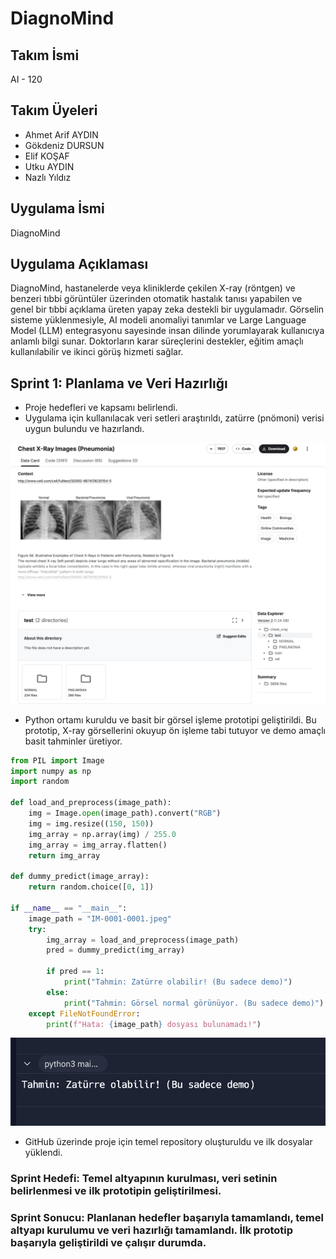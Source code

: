 # DiagnoMind

## Takım İsmi
AI - 120

## Takım Üyeleri
- Ahmet Arif AYDIN
- Gökdeniz DURSUN
- Elif KOŞAF
- Utku AYDIN
- Nazlı Yıldız


## Uygulama İsmi

DiagnoMind

## Uygulama Açıklaması

DiagnoMind, hastanelerde veya kliniklerde çekilen X-ray (röntgen) ve benzeri tıbbi görüntüler üzerinden otomatik hastalık tanısı yapabilen ve genel bir tıbbi açıklama üreten yapay zeka destekli bir uygulamadır. Görselin sisteme yüklenmesiyle, AI modeli anomaliyi tanımlar ve Large Language Model (LLM) entegrasyonu sayesinde insan dilinde yorumlayarak kullanıcıya anlamlı bilgi sunar. Doktorların karar süreçlerini destekler, eğitim amaçlı kullanılabilir ve ikinci görüş hizmeti sağlar.

## Sprint 1: Planlama ve Veri Hazırlığı

- Proje hedefleri ve kapsamı belirlendi.
- Uygulama için kullanılacak veri setleri araştırıldı, zatürre (pnömoni) verisi uygun bulundu ve hazırlandı.

![](img/kaggle-chest-xray-pneumonia-screen.png)

- Python ortamı kuruldu ve basit bir görsel işleme prototipi geliştirildi. Bu prototip, X-ray görsellerini okuyup ön işleme tabi tutuyor ve demo amaçlı basit tahminler üretiyor.

``` python
from PIL import Image
import numpy as np
import random

def load_and_preprocess(image_path):
    img = Image.open(image_path).convert("RGB")
    img = img.resize((150, 150))
    img_array = np.array(img) / 255.0
    img_array = img_array.flatten()
    return img_array

def dummy_predict(image_array):
    return random.choice([0, 1])

if __name__ == "__main__":
    image_path = "IM-0001-0001.jpeg"  
    try:
        img_array = load_and_preprocess(image_path)
        pred = dummy_predict(img_array)

        if pred == 1:
            print("Tahmin: Zatürre olabilir! (Bu sadece demo)")
        else:
            print("Tahmin: Görsel normal görünüyor. (Bu sadece demo)")
    except FileNotFoundError:
        print(f"Hata: {image_path} dosyası bulunamadı!")
```

![](img/sprint-1-demo.png)

- GitHub üzerinde proje için temel repository oluşturuldu ve ilk dosyalar yüklendi.

### Sprint Hedefi: Temel altyapının kurulması, veri setinin belirlenmesi ve ilk prototipin geliştirilmesi.

### Sprint Sonucu: Planlanan hedefler başarıyla tamamlandı, temel altyapı kurulumu ve veri hazırlığı tamamlandı. İlk prototip başarıyla geliştirildi ve çalışır durumda.
